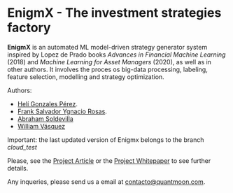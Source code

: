# EnigmX - The investment strategies factory

**EnigmX** is an automated ML model-driven strategy generator system inspired by Lopez de Prado books _Advances in Financial Machine Learning_ (2018) and _Machine Learning for Asset Managers_ (2020), as well as in other authors. It involves the proces os big-data processing, labeling, feature selection, modelling and strategy optimization.

Authors:

- [Helí Gonzales Pérez](https://www.linkedin.com/in/heli-gonzales/).
- [Frank Salvador Ygnacio Rosas](https://www.linkedin.com/in/fsyrosas/).
- [Abraham Soldevilla](https://www.linkedin.com/in/abraham-soldevilla-cqf-bb5a85170/)
- [William Vásquez](https://www.linkedin.com/in/vasquezwilliam/)

Important: the last updated version of Enigmx belongs to the branch *cloud_test*

Please, see the [Project Article](https://enigmx.com/the-project/) or the [Project Whitepaper](https://www.docdroid.net/txvET7H/enigmx-whitepaper-en-pdf) to see further details.

Any inqueries, please send us a email at contacto@quantmoon.com. 

